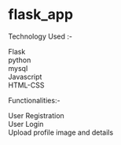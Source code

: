 # flask_app

Technology Used :- 

Flask <br/>
python <br/>
mysql <br/>
Javascript <br/>
HTML-CSS <br/>

Functionalities:-

User Registration <br/>
User Login <br/>
Upload profile image and details <br/>
